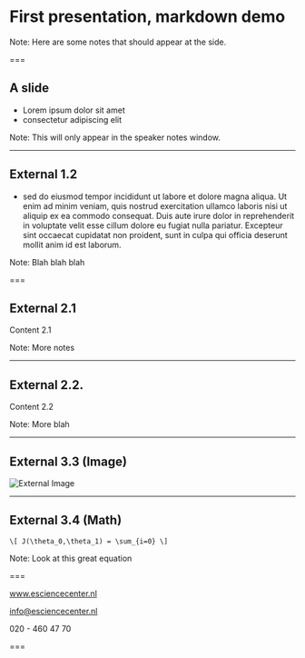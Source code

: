 <!-- .slide: data-state="title" -->

# First presentation, markdown demo

Note: Here are some notes that should appear at the side.

===

<!-- .slide: data-state="standard" -->

## A slide

* Lorem ipsum dolor sit amet
* consectetur adipiscing elit

Note: This will only appear in the speaker notes window.

---

<!-- .slide: data-state="standard" -->

## External 1.2

* sed do eiusmod tempor incididunt ut labore et dolore magna aliqua. Ut enim ad minim veniam, quis nostrud exercitation ullamco laboris nisi ut aliquip ex ea commodo consequat. Duis aute irure dolor in reprehenderit in voluptate velit esse cillum dolore eu fugiat nulla pariatur. Excepteur sint occaecat cupidatat non proident, sunt in culpa qui officia deserunt mollit anim id est laborum.

Note: Blah blah blah

===

<!-- .slide: data-state="standard" -->

## External 2.1

Content 2.1

Note: More notes

---

<!-- .slide: data-state="standard" -->

## External 2.2.

Content 2.2

Note: More blah

---

<!-- .slide: data-state="standard" -->

## External 3.3 (Image)

![External Image](https://s3.amazonaws.com/static.slid.es/logo/v2/slides-symbol-512x512.png)

---

## External 3.4 (Math)

`\[ J(\theta_0,\theta_1) = \sum_{i=0} \]`

Note: Look at this great equation

===

<!-- .slide: data-state="keepintouch" -->

www.esciencecenter.nl

info@esciencecenter.nl

020 - 460 47 70

===

<!-- .slide: data-state="about" -->
